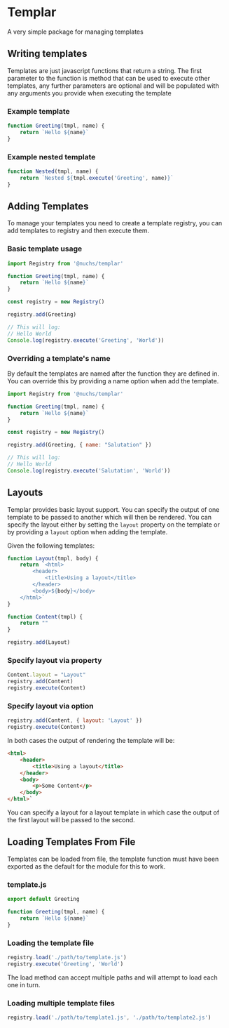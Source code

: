 # Templar

A very simple package for managing templates

## Writing templates

Templates are just javascript functions that return a string. The first
parameter to the function is method that can be used to execute other templates,
any further parameters are optional and will be populated with any arguments you
provide when executing the template

### Example template
```javascript
function Greeting(tmpl, name) {
    return `Hello ${name}`
}
```

### Example nested template
```javascript
function Nested(tmpl, name) {
    return `Nested ${tmpl.execute('Greeting', name)}`
}
```

## Adding Templates

To manage your templates you need to create a template registry, you can
add templates to registry and then execute them.

### Basic template usage
```javascript
import Registry from '@nuchs/templar'

function Greeting(tmpl, name) {
    return `Hello ${name}`
}

const registry = new Registry()

registry.add(Greeting)

// This will log:
// Hello World
Console.log(registry.execute('Greeting', 'World'))
```

### Overriding a template's name
By default the templates are named after the function they are defined in. You
can override this by providing a name option when add the template.

```javascript
import Registry from '@nuchs/templar'

function Greeting(tmpl, name) {
    return `Hello ${name}`
}

const registry = new Registry()

registry.add(Greeting, { name: "Salutation" })

// This will log:
// Hello World
Console.log(registry.execute('Salutation', 'World'))
```

## Layouts

Templar provides basic layout support. You can specify the output of one
template to be passed to another which will then be rendered. You can specify
the layout either by setting the `layout` property on the template or by
providing a `layout` option when adding the template.

Given the following templates:

```javascript
function Layout(tmpl, body) {
    return `<html>
        <header>
            <title>Using a layout</title>
        </header>
        <body>${body}</body>
    </html>`
}

function Content(tmpl) {
    return ""
}

registry.add(Layout)
```

### Specify layout via property
```javascript
Content.layout = "Layout"
registry.add(Content)
registry.execute(Content)
```

### Specify layout via option
```javascript
registry.add(Content, { layout: 'Layout' })
registry.execute(Content)
```

In both cases the output of rendering the template will be:

```html
<html>
    <header>
        <title>Using a layout</title>
    </header>
    <body>
        <p>Some Content</p>
    </body>
</html>`
```

You can specify a layout for a layout template in which case the output of the
first layout will be passed to the second.

## Loading Templates From File

Templates can be loaded from file, the template function must have been exported
as the default for the module for this to work.

### template.js
```javascript
export default Greeting

function Greeting(tmpl, name) {
    return `Hello ${name}`
}
```

### Loading the template file
```javascript
registry.load('./path/to/template.js')
registry.execute('Greeting', 'World')
```

The load method can accept multiple paths and will attempt to load each one in
turn.

### Loading multiple template files
```javascript
registry.load('./path/to/template1.js', './path/to/template2.js')
```
